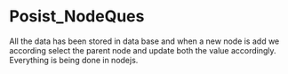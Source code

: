 
# Posist_NodeQues

All the data has been stored in data base and when a new node is add we according select the parent node and update both the value accordingly.
Everything is being done in nodejs.
